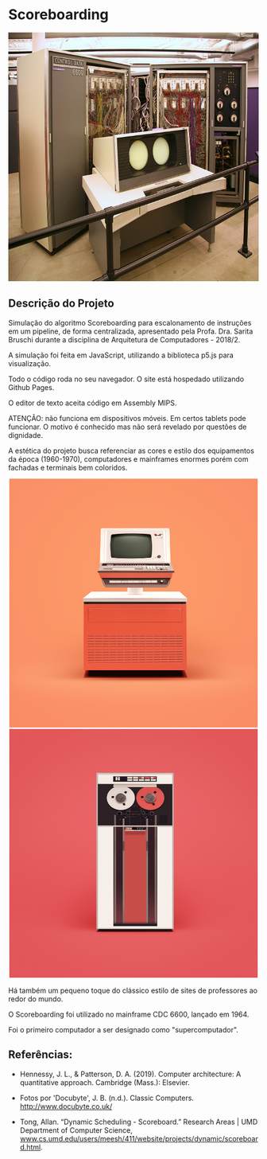 # Scoreboarding

<p align="center">
<img src="cdc.jpg" alt="Classical IBM" height=500px>
</p>

## Descrição do Projeto</h2>

Simulação do algoritmo Scoreboarding para escalonamento de instruções em um pipeline, de forma centralizada, apresentado pela Profa. Dra. Sarita Bruschi durante a disciplina de Arquitetura de Computadores - 2018/2. 

A simulação foi feita em JavaScript, utilizando a biblioteca p5.js para visualização.

Todo o código roda no seu navegador. O site está hospedado utilizando Github Pages.

O editor de texto aceita código em Assembly MIPS.

ATENÇÃO: não funciona em dispositivos móveis. Em certos tablets pode funcionar. O motivo é conhecido mas não será revelado por questões de dignidade.

A estética do projeto busca referenciar as cores e estilo dos equipamentos da época (1960-1970), computadores e mainframes enormes porém com fachadas e terminais bem coloridos.

<p align="center">
<img src="orange.jpg" alt="Classical IBM" width=500px height=500px>
<img src="red.jpg" alt="Classical IBM" width=500px height=500px>
</p>

Há também um pequeno toque do clássico estilo de sites de professores ao redor do mundo.

O Scoreboarding foi utilizado no mainframe CDC 6600, lançado em 1964. 

Foi o primeiro computador a ser designado como "supercomputador".

## Referências:

* Hennessy, J. L., & Patterson, D. A. (2019). Computer architecture: A quantitative approach. Cambridge (Mass.): Elsevier.

* Fotos por 'Docubyte', J. B. (n.d.). Classic Computers. http://www.docubyte.co.uk/

* Tong, Allan. “Dynamic Scheduling - Scoreboard.” Research Areas | UMD Department of Computer Science, www.cs.umd.edu/users/meesh/411/website/projects/dynamic/scoreboard.html.